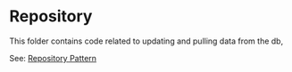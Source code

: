 # Repository

This folder contains code related to updating and pulling data from the db,

See: [Repository Pattern](https://medium.com/@krzychukosobudzki/repository-design-pattern-bc490b256006)